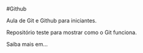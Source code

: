 #Github

Aula de Git e Github para iniciantes.

Repositório teste para mostrar como o Git funciona.

Saiba mais em...
